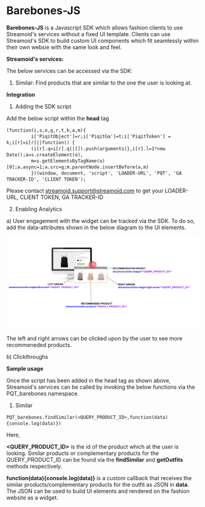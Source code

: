 **Barebones-JS**
===================

**Barebones-JS** is a Javascript SDK which allows fashion clients to use Streamoid's services without a fixed UI template. Clients can use Streamoid's SDK to build custom UI components which fit seamlessly within their own websie with the same look and feel. 

**Streamoid's services:**

The below services can be accessed via the SDK:

1) Similar: Find products that are similar to the one the user is looking at. 

**Integration**

1) Adding the SDK script

Add the below script within the **head** tag

```
(function(i,s,o,g,r,t,k,a,m){
         i['PiqitObject']=r;i['PiqitGa']=t;i['PiqitToken'] = k;i[r]=i[r]||function() {
         (i[r].q=i[r].q||[]).push(arguments)},i[r].l=1*new Date();a=s.createElement(o),
         m=s.getElementsByTagName(o)[0];a.async=1;a.src=g;m.parentNode.insertBefore(a,m)
         })(window, document, 'script', 'LOADER-URL', 'PQT', 'GA TRACKER-ID', 'CLIENT TOKEN');
```     

Please contact streamoid.support@streamoid.com to get your LOADER-URL, CLIENT TOKEN, GA TRACKER-ID

2) Enabling Analytics

a) User engagement with the widget can be tracked via the SDK. To do so, add the data-attributes shown in the below diagram to the UI elements. 

![](images/Barebones_SDK_reference.png)

The left and right arrows can be clicked upon by the user to see more recommeneded products. 

b) Clickthroughs 


**Sample usage**

Once the script has been added in the head tag as shown above, Streamoid's services can be called by invoking the below functions via the PQT_barebones namespace. 

1) Similar
```
PQT_barebones.findSimilar(<QUERY_PRODUCT_ID>,function(data){console.log(data)})
```

Here, 

**<QUERY_PRODUCT_ID>** is the id of the product which at the user is looking. Similar products or complementary products for the QUERY_PRODUCT_ID can be found via the **findSimilar** and **getOutfits** methods respectively.

**function(data){console.log(data)}** is a custom callback that receives the similar products/complementary products for the outfit as JSON in **data**. The JSON can be used to build UI elements and rendered on the fashion website as a widget. 
